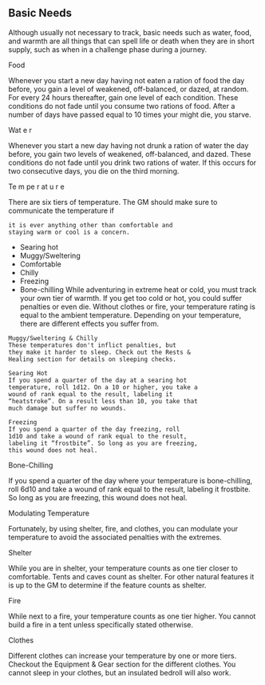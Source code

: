 ## Basic Needs

Although usually not necessary to track, basic
needs such as water, food, and warmth are all things
that can spell life or death when they are in short
supply, such as when in a challenge phase during a
journey.

Food

Whenever you start a new day having not eaten a
ration of food the day before, you gain a level of
weakened, off-balanced, or dazed, at random. For
every 24 hours thereafter, gain one level of each
condition. These conditions do not fade until you
consume two rations of food.
After a number of days have passed equal to 10
times your might die, you starve.

Wat e r

Whenever you start a new day having not drunk
a ration of water the day before, you gain two levels
of weakened, off-balanced, and dazed. These
conditions do not fade until you drink two rations of
water.
If this occurs for two consecutive days, you die
on the third morning.

Te m pe r at u r e

There are six tiers of temperature. The GM
should make sure to communicate the temperature if

```
it is ever anything other than comfortable and
staying warm or cool is a concern.
```

- Searing hot
- Muggy/Sweltering
- Comfortable
- Chilly
- Freezing
- Bone-chilling
  While adventuring in extreme heat or cold, you
  must track your own tier of warmth. If you get too
  cold or hot, you could suffer penalties or even die.
  Without clothes or fire, your temperature rating is
  equal to the ambient temperature.
  Depending on your temperature, there are
  different effects you suffer from.

```
Muggy/Sweltering & Chilly
These temperatures don't inflict penalties, but
they make it harder to sleep. Check out the Rests &
Healing section for details on sleeping checks.
```

```
Searing Hot
If you spend a quarter of the day at a searing hot
temperature, roll 1d12. On a 10 or higher, you take a
wound of rank equal to the result, labeling it
“heatstroke”. On a result less than 10, you take that
much damage but suffer no wounds.
```

```
Freezing
If you spend a quarter of the day freezing, roll
1d10 and take a wound of rank equal to the result,
labeling it “frostbite”. So long as you are freezing,
this wound does not heal.
```

Bone-Chilling

If you spend a quarter of the day where your
temperature is bone-chilling, roll 6d10 and take a
wound of rank equal to the result, labeling it
frostbite. So long as you are freezing, this wound
does not heal.

Modulating Temperature

Fortunately, by using shelter, fire, and clothes,
you can modulate your temperature to avoid the
associated penalties with the extremes.

Shelter

While you are in shelter, your temperature counts
as one tier closer to comfortable. Tents and caves
count as shelter. For other natural features it is up to
the GM to determine if the feature counts as shelter.

Fire

While next to a fire, your temperature counts as
one tier higher. You cannot build a fire in a tent
unless specifically stated otherwise.

Clothes

Different clothes can increase your temperature
by one or more tiers. Checkout the Equipment &
Gear section for the different clothes. You cannot
sleep in your clothes, but an insulated bedroll will
also work.